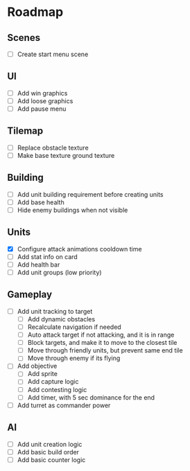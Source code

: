 # Roadmap

## Scenes

- [ ] Create start menu scene

## UI

- [ ] Add win graphics
- [ ] Add loose graphics
- [ ] Add pause menu

## Tilemap

- [ ] Replace obstacle texture
- [ ] Make base texture ground texture

## Building

- [ ] Add unit building requirement before creating units
- [ ] Add base health
- [ ] Hide enemy buildings when not visible

## Units

- [x] Configure attack animations cooldown time
- [ ] Add stat info on card
- [ ] Add health bar
- [ ] Add unit groups (low priority)

## Gameplay

- [ ] Add unit tracking to target
  - [ ] Add dynamic obstacles
  - [ ] Recalculate navigation if needed
  - [ ] Auto attack target if not attacking, and it is in range
  - [ ] Block targets, and make it to move to the closest tile
  - [ ] Move through friendly units, but prevent same end tile
  - [ ] Move through enemy if its flying
- [ ] Add objective
  - [ ] Add sprite
  - [ ] Add capture logic
  - [ ] Add contesting logic
  - [ ] Add timer, with 5 sec dominance for the end
- [ ] Add turret as commander power
    
## AI

- [ ] Add unit creation logic
- [ ] Add basic build order
- [ ] Add basic counter logic